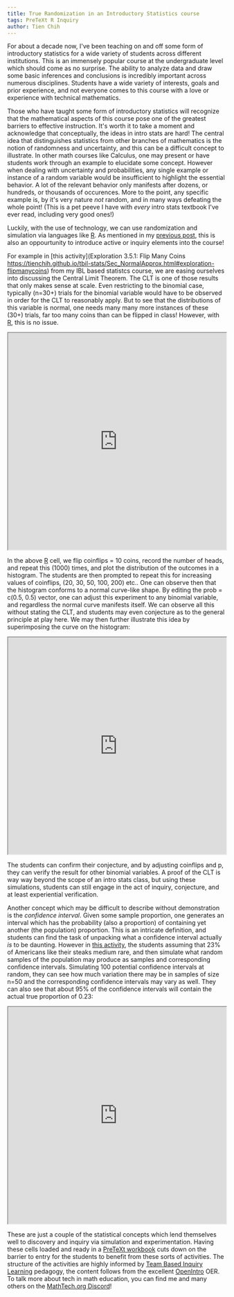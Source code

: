 ```yaml
---
title: True Randomization in an Introductory Statistics course
tags: PreTeXt R Inquiry
author: Tien Chih
---
```


<script src="https://sagecell.sagemath.org/static/embedded_sagecell.js"></script>
<script>sagecell.makeSagecell({"inputLocation": ".sage"});</script>

For about a decade now, I've been teaching on and off some form of introductory statistics for a wide variety of students across different institutions.  This is an immensely popular course at the undergraduate level which should come as no surprise.  The ability to analyze data and draw some basic inferences and conclusions is incredibly important across numerous disciplines.  Students have a wide variety of interests, goals and prior experience, and not everyone comes to this course with a love or experience with technical mathematics.


Those who have taught some form of introductory statistics will recognize that the mathematical aspects of this course pose one of the greatest barriers to effective instruction.  It's worth it to take a moment and acknowledge that conceptually, the ideas in intro stats are hard!  The central idea that distinguishes statistics from other branches of mathematics is the notion of randomness and uncertainty, and this can be a difficult concept to illustrate.  In other math courses like Calculus, one may present or have students work through an example to elucidate some concept.  However when dealing with uncertainty and probabilities, any single example or instance of a random variable would be insufficient to highlight the essential behavior.  A lot of the relevant behavior only manifests after dozens, or hundreds, or thousands of occurences.  More to the point, any specific example is, by it's very nature *not* random, and in many ways defeating the whole point!  (This is a pet peeve I have with *every* intro stats textbook I've ever read, including very good ones!)

Luckily, with the use of technology, we can use randomization and simulation via languages like [R](https://cran.rstudio.com/index.html).  As mentioned in my [previous post](https://mathtech.org/2025/03/05/activelearning.html), this is also an oppourtunity to introduce active or inquiry elements into the course!

For example in [this activity](Exploration 3.5.1: Flip Many Coins 
https://tienchih.github.io/tbil-stats/Sec_NormalApprox.html#exploration-flipmanycoins) from my IBL based statistcs course, we are easing ourselves into discussing the Central Limit Theorem.  The CLT is one of those results that only makes sense at scale.  Even restricting to the binomial case, typically \(n=30+\) trials for the binomial variable would have to be observed in order for the CLT to reasonably apply.  But to see that the distributions of this variable is normal, one needs many many more instances of these \(30+\) trials, far too many coins than can be flipped in class!  However, with [R](https://cran.rstudio.com/index.html), this is no issue.



<iframe
  width="100%"
  height="500px"
  src="https://sagecell.sagemath.org/?z=eJxFjsEKAiEYhO-C7_Aff0mW38BL4LEXiHoA11xWclV0O0XvnlFbtxlm-GbSfZm9vTYwUH1BkqCISHDmckhTDKUZRZxxNuWKAUICdfhF4sEZQPoizCZ2zS4lenSoJJD4IOWbH63zfel8uhwllJrHbhzSoHtv0EIAZ0_O5tBW3GASxurtrZm97q9KDWnF_4EXVTI5NQ==&lang=r&interacts=eJyLjgUAARUAuQ==">
</iframe>

In the above [R](https://cran.rstudio.com/index.html) cell, we flip <c>coinflips = 10</c> coins, record the number of heads, and repeat this \(1000\) times, and plot the distribution of the outcomes in a histogram.  The students are then prompted to repeat this for increasing values of <c>coinflips</c>,  \(20, 30, 50, 100, 200\) etc..  One can observe then that the histogram conforms to a normal curve-like shape.  By editing the <c>prob = c(0.5, 0.5)</c> vector, one can adjust this experiment to any binomial variable, and regardless the normal curve manifests itself.  We can observe all this without stating the CLT, and students may even conjecture as to the general principle at play here.  We may then further illustrate this idea by superimposing the curve on the histogram:

<iframe
  width="100%"
  height="500px"
  src="https://sagecell.sagemath.org/?z=eJxNT0tOwzAQ3VvyHUZZjYtBTqVukGbJBRAcwLFd1ap_2AkUIe6Oo9Cqu_m8b1riyWnbgKC6gkrCqJQSnJns0zH40qgfOCukng6ccRbp9tkVztpsqX3UGe-uOxwfixAr-pgrevAJxucbQPxwBpD-jek6PDQdS3BocJSgxBak5-mxgjauB3x7fX-RUGqe-mKwdMjqA5z9cnbybcarloSpOn1utD9sBFq5a6ulfjq0KdeIFwnR6URRQuslZts9TQ40WF3PU1jcICF8WdpL0NbS5v6tLzMNaehapfp011v8AXQPZR8=&lang=r&interacts=eJyLjgUAARUAuQ==">
</iframe>

The students can confirm their conjecture, and by adjusting <c>coinflips</c> and <c>p</c>, they can verify the result for other binomial variables.  A proof of the CLT is way way beyond the scope of an intro stats class, but using these simulations, students can still engage in the act of inquiry, conjecture, and at least experiential verification.

Another concept which may be difficult to describe without demonstration is the *confidence interval*.  Given some sample proportion, one generates an interval which has the probability (also a proportion) of containing yet another (the population) proportion.  This is an intricate definition, and students can find the task of unpacking what a confidence interval actually *is* to be daunting.  However in [this activity](https://tienchih.github.io/tbil-stats/Sec_ConfidenceInterval.html#activity-Steak), the students assuming  that 23% of Americans like their steaks medium rare, and then simulate what random samples of the population may produce as samples and corresponding confidence intervals.  Simulating 100 potential confidence intervals at random, they can see how much variation there may be in samples of size <c>n=50</c> and the corresponding confidence intervals may vary as well.  They can also see that about 95% of the confidence intervals will contain the actual true proportion of 0.23:


<iframe
  width="100%"
  height="500px"
  src="https://sagecell.sagemath.org/?z=eJxtkk1PwzAMhu-V-h-sIqEEMrYOgQRSkDiMIwc-TtM0ZW2mBaVJSLPBQPx3nK7bOtilSmy_j187NcuqFpXj-WCQJoZf4dfxwcXwMk3SJGambiECcPDSkcd7BmYjoG32eXQ0V1ht_XQlC_4_lyZz64kCZSC_3Ya_0wQgniJupoytSM4McxROwM6CwGLR5LUEO4dafUkwAHNvKwgLCc66pRZBWbMFNcbHaoLAeO1jNSDsQZlyo_DWWR8VgH4wpOq2wY7wPGr17z6QLvOM5L3unfYNPYDXQZhS-BKk99anyU-aaPshm5UE7Mb3FqEH-cXNNZxte6bJ0rnjpef_SptlAnk7ss3dG4zfJjzzssxiVM2Ju-NdM5iGU-j2xMgdR8ohYaaXMvtpZnHaBlKQShnSJVFWiU_SJVHKoCADBjl637pjENZO4mCZyWg7wJ_fAbQysiaoPXCqJuzQKK6eFUQxUEjVHyVChyxOzvfeo0iUJX95eh1hOzGLbLLCUtfR6LCOB_oL3D_7-w==&lang=r&interacts=eJyLjgUAARUAuQ==">
</iframe>


These are just a couple of the statistical concepts which lend themselves well to discovery and inquiry via simulation and experimentation.  Having these cells loaded and ready in a [PreTeXt workbook](https://tienchih.github.io/tbil-stats/book-1.html) cuts down on the barrier to entry for the students to benefit from these sorts of activities. The structure of the activities are highly informed by [Team Based Inquiry Learning](GitHub.com/TeamBasedInquiryLearning) pedagogy, the content follows from the excellent [OpenIntro](https://www.openintro.org/) OER.  To talk more about tech in math education, you can find me and many others on the [MathTech.org Discord](https://discord.gg/64tkJueD6G)!

